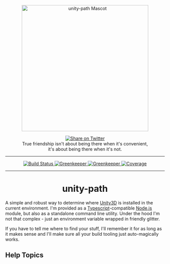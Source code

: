 <p align="center">
  <img alt="unity-path Mascot" src="http://www.catster.com/wp-content/uploads/2015/06/litter-tracking-box.jpg" width="400" />
</p>

<p align="center">
    <a href="https://twitter.com/home?status=me%20x%20unity-path%20%2C%20friends%20forever.%20%F0%9F%92%AB%20https%3A%2F%2Fgithub.com%2Fzettaforge%2Funity-path%20%23gamedev%20%23unity%20%23unity3d%20%40donkeybonks">
    <img alt="Share on Twitter" src="https://img.shields.io/twitter/url/http/shields.io.svg?style=social&maxAge=2592000" />
  </a><br/>
True friendship isn't about being there when it's convenient,<br/>it's about being there when it's not.</p>
<hr />
<p align="center">
  <a href="https://travis-ci.org/zettaforge/unity-path">
    <img alt="Build Status" src="https://travis-ci.org/zettaforge/unity-path.svg?branch=master" />
  </a>
  <a href="https://greenkeeper.io/">
    <img alt="Greenkeeper" src="https://badges.greenkeeper.io/zettaforge/unity-path.svg" />
  </a>
  <a href="https://david-dm.org/zettaforge/unity-path">
    <img alt="Greenkeeper" src="https://david-dm.org/zettaforge/unity-path/status.svg" />
  </a>
  <a href="https://coveralls.io/repos/github/zettaforge/unity-path/badge.svg?branch=master">
    <img alt="Coverage" src="https://coveralls.io/repos/github/zettaforge/unity-path/badge.svg?branch=master" />
  </a>
</p>
<hr />
<h1 align="center">unity-path</h1>
<p>A simple and robust way to determine where <a href="https://unity3d.com/">Unity3D</a> is installed in the current environment. I'm provided as a <a href="https://typescriptlang.org">Typescript</a>-compatible <a href="https://nodejs.org">Node.js</a> module, but also as a standalone command line utility. Under the hood I'm not that complex - just an environment variable wrapped in friendly glitter.</p>
<p>If you have to tell me where to find your stuff, I'll remember it for as long as it makes sense and I'll make sure all your build tooling just auto-magically works.</p>

## Help Topics
